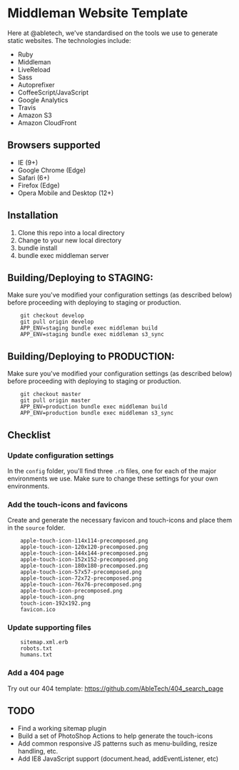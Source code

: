 # Middleman Website Template

Here at @abletech, we've standardised on the tools we use to generate static websites. The technologies include:

* Ruby
* Middleman
* LiveReload
* Sass
* Autoprefixer
* CoffeeScript/JavaScript
* Google Analytics
* Travis
* Amazon S3
* Amazon CloudFront

## Browsers supported

* IE (9+)
* Google Chrome (Edge)
* Safari (6+)
* Firefox (Edge)
* Opera Mobile and Desktop (12+)

## Installation
1. Clone this repo into a local directory
2. Change to your new local directory
3. bundle install
4. bundle exec middleman server

## Building/Deploying to STAGING:

Make sure you've modified your configuration settings (as described below) before proceeding with deploying to staging or production.

		git checkout develop
		git pull origin develop
		APP_ENV=staging bundle exec middleman build
		APP_ENV=staging bundle exec middleman s3_sync

## Building/Deploying to PRODUCTION:

Make sure you've modified your configuration settings (as described below) before proceeding with deploying to staging or production.

		git checkout master
		git pull origin master
		APP_ENV=production bundle exec middleman build
		APP_ENV=production bundle exec middleman s3_sync

## Checklist

### Update configuration settings

In the `config` folder, you'll find three `.rb` files, one for each of the major environments we use. Make sure to change these settings for your own environments.

### Add the touch-icons and favicons

Create and generate the necessary favicon and touch-icons and place them in the `source` folder.

		apple-touch-icon-114x114-precomposed.png
		apple-touch-icon-120x120-precomposed.png
		apple-touch-icon-144x144-precomposed.png
		apple-touch-icon-152x152-precomposed.png
		apple-touch-icon-180x180-precomposed.png
		apple-touch-icon-57x57-precomposed.png
		apple-touch-icon-72x72-precomposed.png
		apple-touch-icon-76x76-precomposed.png
		apple-touch-icon-precomposed.png
		apple-touch-icon.png
		touch-icon-192x192.png
		favicon.ico

### Update supporting files

		sitemap.xml.erb
		robots.txt
		humans.txt

### Add a 404 page

Try out our 404 template: https://github.com/AbleTech/404_search_page

## TODO

* Find a working sitemap plugin
* Build a set of PhotoShop Actions to help generate the touch-icons
* Add common responsive JS patterns such as menu-building, resize handling, etc.
* Add IE8 JavaScript support (document.head, addEventListener, etc)
